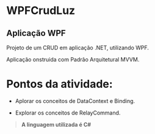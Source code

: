 # WPFCrudLuz

## **Aplicação WPF**

Projeto de um CRUD em aplicação .NET, utilizando WPF.

Aplicação onstruida com Padrão Arquitetural MVVM. 


# **Pontos da atividade:** 

- Aplorar os conceitos de DataContext e Binding.

- Explorar os conceitos de RelayCommand.



> **A linguagem utilizada é C#**
